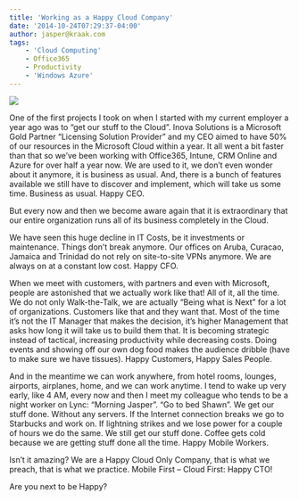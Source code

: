 ```yaml
---
title: 'Working as a Happy Cloud Company'
date: '2014-10-24T07:29:37-04:00'
author: jasper@kraak.com
tags:
    - 'Cloud Computing'
    - Office365
    - Productivity
    - 'Windows Azure'
---
```


![](http://www.kraak.com/wp-content/uploads/2014/10/102414_1129_WorkingasaH1.png)

One of the first projects I took on when I started with my current employer a year ago was to “get our stuff to the Cloud”. Inova Solutions is a Microsoft Gold Partner “Licensing Solution Provider” and my CEO aimed to have 50% of our resources in the Microsoft Cloud within a year. It all went a bit faster than that so we’ve been working with Office365, Intune, CRM Online and Azure for over half a year now. We are used to it, we don’t even wonder about it anymore, it is business as usual. And, there is a bunch of features available we still have to discover and implement, which will take us some time. Business as usual. Happy CEO.

But every now and then we become aware again that it is extraordinary that our entire organization runs all of its business completely in the Cloud.

We have seen this huge decline in IT Costs, be it investments or maintenance. Things don’t break anymore. Our offices on Aruba, Curacao, Jamaica and Trinidad do not rely on site-to-site VPNs anymore. We are always on at a constant low cost. Happy CFO.

When we meet with customers, with partners and even with Microsoft, people are astonished that we actually work like that! All of it, all the time. We do not only Walk-the-Talk, we are actually “Being what is Next” for a lot of organizations. Customers like that and they want that. Most of the time it’s not the IT Manager that makes the decision, it’s higher Management that asks how long it will take us to build them that. It is becoming strategic instead of tactical, increasing productivity while decreasing costs. Doing events and showing off our own dog food makes the audience dribble (have to make sure we have tissues). Happy Customers, Happy Sales People.

And in the meantime we can work anywhere, from hotel rooms, lounges, airports, airplanes, home, and we can work anytime. I tend to wake up very early, like 4 AM, every now and then I meet my colleague who tends to be a night worker on Lync: “Morning Jasper”. “Go to bed Shawn”. We get our stuff done. Without any servers. If the Internet connection breaks we go to Starbucks and work on. If lightning strikes and we lose power for a couple of hours we do the same. We still get our stuff done. Coffee gets cold because we are getting stuff done all the time. Happy Mobile Workers.

Isn’t it amazing? We are a Happy Cloud Only Company, that is what we preach, that is what we practice. Mobile First – Cloud First: Happy CTO!

Are you next to be Happy?
